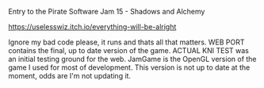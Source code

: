 Entry to the Pirate Software Jam 15 - Shadows and Alchemy

https://uselesswiz.itch.io/everything-will-be-alright

Ignore my bad code please, it runs and thats all that matters. WEB PORT contains the final, up to date version of the game. ACTUAL KNI TEST was an initial testing ground for the web. JamGame is the OpenGL version of the game I used for most of development. This version is not up to date at the moment, odds are I'm not updating it.
